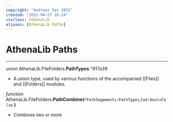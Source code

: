 ```yaml
---
copyright: "Andreas Sas 2022"
created: "2022-04-27 18:24"
cssclass: athenalib
aliases: [AthenaLib Paths]
---
```

# AthenaLib Paths

---
*union* AthenaLib.FileFolders.**PathTypes** ^917a39
- A union type, used by various functions of the accompanied [[Files]] and [[Folders]] modules.

*function* AthenaLib.FileFolders.**PathCombine(**`*PathSegements:PathTypes`,`Cwd:bool=False` **)**
- Combines two or more 